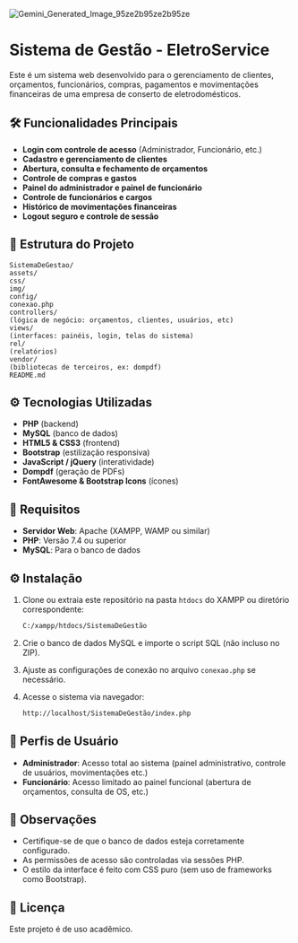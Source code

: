 
![Gemini_Generated_Image_95ze2b95ze2b95ze](https://github.com/user-attachments/assets/88ea28e9-96b0-4342-b81b-c77fd333b59d)


# Sistema de Gestão - EletroService

Este é um sistema web desenvolvido para o gerenciamento de clientes, orçamentos, funcionários, compras, pagamentos e movimentações financeiras de uma empresa de conserto de eletrodomésticos.

## 🛠️ Funcionalidades Principais

- **Login com controle de acesso** (Administrador, Funcionário, etc.)
- **Cadastro e gerenciamento de clientes**
- **Abertura, consulta e fechamento de orçamentos**
- **Controle de compras e gastos**
- **Painel do administrador e painel de funcionário**
- **Controle de funcionários e cargos**
- **Histórico de movimentações financeiras**
- **Logout seguro e controle de sessão**

## 📁 Estrutura do Projeto

```
SistemaDeGestao/
assets/
css/
img/
config/
conexao.php
controllers/
(lógica de negócio: orçamentos, clientes, usuários, etc)
views/
(interfaces: painéis, login, telas do sistema)
rel/
(relatórios)
vendor/
(bibliotecas de terceiros, ex: dompdf)
README.md
```
## ⚙️ Tecnologias Utilizadas

- **PHP** (backend)
- **MySQL** (banco de dados)
- **HTML5 & CSS3** (frontend)
- **Bootstrap** (estilização responsiva)
- **JavaScript / jQuery** (interatividade)
- **Dompdf** (geração de PDFs)
- **FontAwesome & Bootstrap Icons** (ícones)

## 🧪 Requisitos

- **Servidor Web**: Apache (XAMPP, WAMP ou similar)
- **PHP**: Versão 7.4 ou superior
- **MySQL**: Para o banco de dados

## ⚙️ Instalação

1. Clone ou extraia este repositório na pasta `htdocs` do XAMPP ou diretório correspondente:
   ```bash
   C:/xampp/htdocs/SistemaDeGestão
   ```

2. Crie o banco de dados MySQL e importe o script SQL (não incluso no ZIP).

3. Ajuste as configurações de conexão no arquivo `conexao.php` se necessário.

4. Acesse o sistema via navegador:
   ```bash
   http://localhost/SistemaDeGestão/index.php
   ```

## 👥 Perfis de Usuário

- **Administrador**: Acesso total ao sistema (painel administrativo, controle de usuários, movimentações etc.)
- **Funcionário**: Acesso limitado ao painel funcional (abertura de orçamentos, consulta de OS, etc.)

## 📌 Observações

- Certifique-se de que o banco de dados esteja corretamente configurado.
- As permissões de acesso são controladas via sessões PHP.
- O estilo da interface é feito com CSS puro (sem uso de frameworks como Bootstrap).

## 📃 Licença

Este projeto é de uso acadêmico. 
